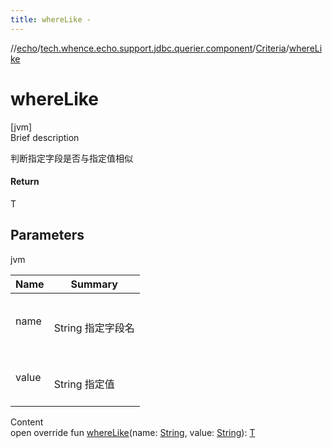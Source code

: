 ```yaml
---
title: whereLike -
---
```

//[echo](../../index.md)/[tech.whence.echo.support.jdbc.querier.component](../index.md)/[Criteria](index.md)/[whereLike](where-like.md)



# whereLike  
[jvm]  
Brief description  


判断指定字段是否与指定值相似



#### Return  


T



## Parameters  
  
jvm  
  
|  Name|  Summary| 
|---|---|
| name| <br><br>String 指定字段名<br><br>
| value| <br><br>String 指定值<br><br>
  
  
Content  
open override fun [whereLike](where-like.md)(name: [String](https://kotlinlang.org/api/latest/jvm/stdlib/kotlin/-string/index.html), value: [String](https://kotlinlang.org/api/latest/jvm/stdlib/kotlin/-string/index.html)): [T](index.md)  



